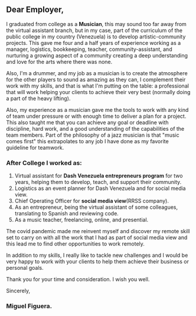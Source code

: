 ## Dear Employer,

I graduated from college as a **Musician**, this may sound too far away from the virtual assistant branch, but in my case, part of the curriculum of the public college in my country (Venezuela) is to develop artistic-community projects. This gave me four and a half years of experience working as a manager, logistics, bookkeeping, teacher, community-assistant, and nurturing a growing aspect of a community creating a deep understanding and love for the arts where there was none.

Also, I'm a drummer, and my job as a musician is to create the atmosphere for the other players to sound as amazing as they can, I complement their work with my skills, and that is what I'm putting on the table: a professional that will work helping your clients to achieve their very best (normally doing a part of the heavy lifting).

Also, my experience as a musician gave me the tools to work with any kind of team under pressure or with enough time to deliver a plan for a project. This also taught me that you can achieve any goal or deadline with discipline, hard work, and a good understanding of the capabilities of the team members. Part of the philosophy of a jazz musician is that "music comes first" this extrapolates to any job I have done as my favorite guideline for teamwork.

### After College I worked as:

1. Virtual assistant for **Dash Venezuela entrepreneurs program** for two years, helping them to develop, teach, and support their community.
2. Logistics as an event planner for Dash Venezuela and for social media view.
3. Chief Operating Officer for **social media view**(RRSS company).
4. As an entrepreneur, being the virtual assistant of some colleagues, translating to Spanish and reviewing code.
5. As a music teacher, freelancing, online, and presential.

The covid pandemic made me reinvent myself and discover my remote skill set to carry on with all the work that I had as part of social media view and this lead me to find other opportunities to work remotely.

In addition to my skills, I really like to tackle new challenges and I would be very happy to work with your clients to help them achieve their business or personal goals.

Thank you for your time and consideration. I wish you well.

Sincerely,

### **Miguel Figuera.**
